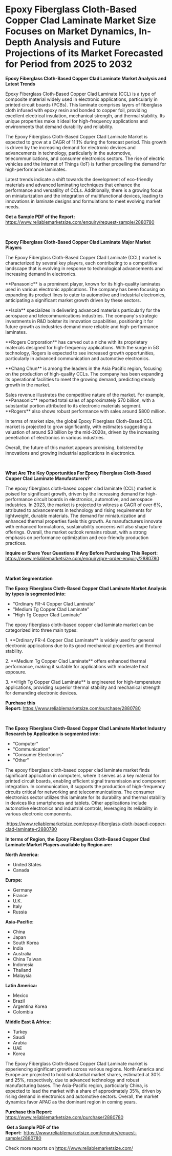 <p><h1>Epoxy Fiberglass Cloth-Based Copper Clad Laminate Market Size Focuses on Market Dynamics, In-Depth Analysis and Future Projections of its Market Forecasted for Period from 2025 to 2032</h1></p><p><strong>Epoxy Fiberglass Cloth-Based Copper Clad Laminate Market Analysis and Latest Trends</strong></p>
<p><p>Epoxy Fiberglass Cloth-Based Copper Clad Laminate (CCL) is a type of composite material widely used in electronic applications, particularly in printed circuit boards (PCBs). This laminate comprises layers of fiberglass cloth infused with epoxy resin and bonded to copper foil, providing excellent electrical insulation, mechanical strength, and thermal stability. Its unique properties make it ideal for high-frequency applications and environments that demand durability and reliability.</p><p>The Epoxy Fiberglass Cloth-Based Copper Clad Laminate Market is expected to grow at a CAGR of 11.1% during the forecast period. This growth is driven by the increasing demand for electronic devices and advancements in technology, particularly in the automotive, telecommunications, and consumer electronics sectors. The rise of electric vehicles and the Internet of Things (IoT) is further propelling the demand for high-performance laminates.</p><p>Latest trends indicate a shift towards the development of eco-friendly materials and advanced laminating techniques that enhance the performance and versatility of CCLs. Additionally, there is a growing focus on miniaturization and the integration of multifunctional devices, leading to innovations in laminate designs and formulations to meet evolving market needs.</p></p>
<p><strong>Get a Sample PDF of the Report:&nbsp;</strong> <a href="https://www.reliablemarketsize.com/enquiry/request-sample/2880780?utm_campaign=3169&utm_medium=2&utm_source=Github&utm_content=ia&utm_term=12032025&utm_id=epoxy-fiberglass-cloth-based-copper-clad-laminate">https://www.reliablemarketsize.com/enquiry/request-sample/2880780</a></p>
<p>&nbsp;</p>
<p><strong>Epoxy Fiberglass Cloth-Based Copper Clad Laminate Major Market Players</strong></p>
<p><p>The Epoxy Fiberglass Cloth-Based Copper Clad Laminate (CCL) market is characterized by several key players, each contributing to a competitive landscape that is evolving in response to technological advancements and increasing demand in electronics.</p><p>**Panasonic** is a prominent player, known for its high-quality laminates used in various electronic applications. The company has been focusing on expanding its product lines to cater to automotive and industrial electronics, anticipating a significant market growth driven by these sectors.</p><p>**Isola** specializes in delivering advanced materials particularly for the aerospace and telecommunications industries. The company's strategic investments in R&D bolster its innovation capabilities, positioning it for future growth as industries demand more reliable and high-performance laminates.</p><p>**Rogers Corporation** has carved out a niche with its proprietary materials designed for high-frequency applications. With the surge in 5G technology, Rogers is expected to see increased growth opportunities, particularly in advanced communication and automotive electronics.</p><p>**Chang Chun** is among the leaders in the Asia Pacific region, focusing on the production of high-quality CCLs. The company has been expanding its operational facilities to meet the growing demand, predicting steady growth in the market.</p><p>Sales revenue illustrates the competitive nature of the market. For example, **Panasonic** reported total sales of approximately $70 billion, with a substantial portion attributed to its electronic materials segment. **Rogers** also shows robust performance with sales around $800 million.</p><p>In terms of market size, the global Epoxy Fiberglass Cloth-Based CCL market is projected to grow significantly, with estimates suggesting a valuation of around $3 billion by the mid-2020s, driven by the increasing penetration of electronics in various industries. </p><p>Overall, the future of this market appears promising, bolstered by innovations and growing industrial applications in electronics.</p></p>
<p>&nbsp;</p>
<p><strong>What Are The Key Opportunities For Epoxy Fiberglass Cloth-Based Copper Clad Laminate Manufacturers?</strong></p>
<p><p>The epoxy fiberglass cloth-based copper clad laminate (CCL) market is poised for significant growth, driven by the increasing demand for high-performance circuit boards in electronics, automotive, and aerospace industries. In 2023, the market is projected to witness a CAGR of over 6%, attributed to advancements in technology and rising requirements for lightweight, durable materials. The demand for miniaturization and enhanced thermal properties fuels this growth. As manufacturers innovate with enhanced formulations, sustainability concerns will also shape future offerings. Overall, the market outlook remains robust, with a strong emphasis on performance optimization and eco-friendly production practices.</p></p>
<p><strong>Inquire or Share Your Questions If Any Before Purchasing This Report:</strong> <a href="https://www.reliablemarketsize.com/enquiry/pre-order-enquiry/2880780?utm_campaign=3169&utm_medium=2&utm_source=Github&utm_content=ia&utm_term=12032025&utm_id=epoxy-fiberglass-cloth-based-copper-clad-laminate">https://www.reliablemarketsize.com/enquiry/pre-order-enquiry/2880780</a></p>
<p>&nbsp;</p>
<p><strong>Market Segmentation</strong></p>
<p><strong>The Epoxy Fiberglass Cloth-Based Copper Clad Laminate Market Analysis by types is segmented into:</strong></p>
<p><ul><li>"Ordinary FR-4 Copper Clad Laminate"</li><li>"Medium Tg Copper Clad Laminate"</li><li>"High Tg Copper Clad Laminate"</li></ul></p>
<p><p>The epoxy fiberglass cloth-based copper clad laminate market can be categorized into three main types: </p><p>1. **Ordinary FR-4 Copper Clad Laminate** is widely used for general electronic applications due to its good mechanical properties and thermal stability.</p><p>2. **Medium Tg Copper Clad Laminate** offers enhanced thermal performance, making it suitable for applications with moderate heat exposure.</p><p>3. **High Tg Copper Clad Laminate** is engineered for high-temperature applications, providing superior thermal stability and mechanical strength for demanding electronic devices.</p></p>
<p><strong>Purchase this Report:&nbsp;</strong><a href="https://www.reliablemarketsize.com/purchase/2880780?utm_campaign=3169&utm_medium=2&utm_source=Github&utm_content=ia&utm_term=12032025&utm_id=epoxy-fiberglass-cloth-based-copper-clad-laminate">https://www.reliablemarketsize.com/purchase/2880780</a></p>
<p>&nbsp;</p>
<p><strong>The Epoxy Fiberglass Cloth-Based Copper Clad Laminate Market Industry Research by Application is segmented into:</strong></p>
<p><ul><li>"Computer"</li><li>"Communication"</li><li>"Consumer Electronics"</li><li>"Other"</li></ul></p>
<p><p>The epoxy fiberglass cloth-based copper clad laminate market finds significant application in computers, where it serves as a key material for printed circuit boards, enabling efficient signal transmission and component integration. In communication, it supports the production of high-frequency circuits critical for networking and telecommunications. The consumer electronics sector utilizes this laminate for its durability and thermal stability in devices like smartphones and tablets. Other applications include automotive electronics and industrial controls, leveraging its reliability in various electronic components.</p></p>
<p><a href="https://www.reliablemarketsize.com/epoxy-fiberglass-cloth-based-copper-clad-laminate-r2880780?utm_campaign=3169&utm_medium=2&utm_source=Github&utm_content=ia&utm_term=12032025&utm_id=epoxy-fiberglass-cloth-based-copper-clad-laminate">&nbsp;https://www.reliablemarketsize.com/epoxy-fiberglass-cloth-based-copper-clad-laminate-r2880780</a></p>
<p><strong>In terms of Region, the Epoxy Fiberglass Cloth-Based Copper Clad Laminate Market Players available by Region are:</strong></p>
<p>
    <p> <strong> North America: </strong>
        <ul>
            <li>United States</li>
            <li>Canada</li>
        </ul>
        </p> 
    <p> <strong> Europe: </strong>
        <ul>
            <li>Germany</li>
            <li>France</li>
            <li>U.K.</li>
            <li>Italy</li>
            <li>Russia</li>
        </ul>
        </p> 
    <p> <strong> Asia-Pacific: </strong>
        <ul>
            <li>China</li>
            <li>Japan</li>
            <li>South Korea</li>
            <li>India</li>
            <li>Australia</li>
            <li>China Taiwan</li>
            <li>Indonesia</li>
            <li>Thailand</li>
            <li>Malaysia</li>
        </ul>
        </p> 
    <p> <strong> Latin America: </strong>
        <ul>
            <li>Mexico</li>
            <li>Brazil</li>
            <li>Argentina Korea</li>
            <li>Colombia</li>
        </ul>
        </p> 
    <p> <strong> Middle East & Africa: </strong>
        <ul>
            <li>Turkey</li>
            <li>Saudi</li>
            <li>Arabia</li>
            <li>UAE</li>
            <li>Korea</li>
        </ul>
    </p>
    </p>
<p><p>The Epoxy Fiberglass Cloth-Based Copper Clad Laminate market is experiencing significant growth across various regions. North America and Europe are projected to hold substantial market shares, estimated at 30% and 25%, respectively, due to advanced technology and robust manufacturing bases. The Asia-Pacific region, particularly China, is expected to lead the market with a share of approximately 35%, driven by rising demand in electronics and automotive sectors. Overall, the market dynamics favor APAC as the dominant region in coming years.</p></p>
<p><strong>Purchase this Report: </strong><a href="https://www.reliablemarketsize.com/purchase/2880780?utm_campaign=3169&utm_medium=2&utm_source=Github&utm_content=ia&utm_term=12032025&utm_id=epoxy-fiberglass-cloth-based-copper-clad-laminate">https://www.reliablemarketsize.com/purchase/2880780</a></p>
<p>&nbsp;<strong>Get a Sample PDF of the Report:&nbsp;&nbsp;</strong><a href="https://www.reliablemarketsize.com/enquiry/request-sample/2880780?utm_campaign=3169&utm_medium=2&utm_source=Github&utm_content=ia&utm_term=12032025&utm_id=epoxy-fiberglass-cloth-based-copper-clad-laminate">https://www.reliablemarketsize.com/enquiry/request-sample/2880780</a></p>
<p><strong></strong></p>
<p>Check more reports on <a href="https://www.reliablemarketsize.com/?utm_campaign=3169&utm_medium=2&utm_source=Github&utm_content=ia&utm_term=12032025&utm_id=epoxy-fiberglass-cloth-based-copper-clad-laminate">https://www.reliablemarketsize.com/</a></p>